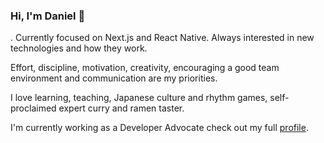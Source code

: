 ### Hi, I'm Daniel 👋

<!--
**dastasoft/dastasoft** is a ✨ _special_ ✨ repository because its `README.md` (this file) appears on your GitHub profile.

Here are some ideas to get you started:

- 🔭 I’m currently working on ...
- 🌱 I’m currently learning ...
- 👯 I’m looking to collaborate on ...
- 🤔 I’m looking for help with ...
- 💬 Ask me about ...
- 📫 How to reach me: ...
- 😄 Pronouns: ...
- ⚡ Fun fact: ...
-->
.
Currently focused on Next.js and React Native. Always interested in new technologies and how they work. 

Effort, discipline, motivation, creativity, encouraging a good team environment and communication are my priorities.

I love learning, teaching, Japanese culture and rhythm games, self-proclaimed expert curry and ramen taster.

I'm currently working as a Developer Advocate check out my full [profile](https://dastasoft.netlify.app/).
